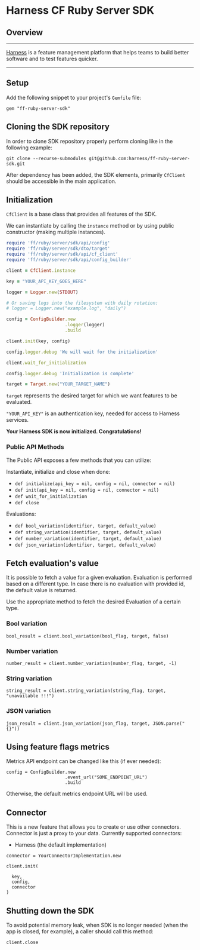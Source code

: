 Harness CF Ruby Server SDK
========================

## Overview

-------------------------
[Harness](https://www.harness.io/) is a feature management platform that helps teams to build better software and to
test features quicker.

-------------------------

## Setup

Add the following snippet to your project's `Gemfile` file:

```
gem "ff-ruby-server-sdk"
```

## Cloning the SDK repository

In order to clone SDK repository properly perform cloning like in the following example:

```
git clone --recurse-submodules git@github.com:harness/ff-ruby-server-sdk.git
```

After dependency has been added, the SDK elements, primarily `CfClient` should be accessible in the main application.

## Initialization

`CfClient` is a base class that provides all features of the SDK.

We can instantiate by calling the `instance` method or by using public
constructor (making multiple instances).

```ruby
require 'ff/ruby/server/sdk/api/config'
require 'ff/ruby/server/sdk/dto/target'
require 'ff/ruby/server/sdk/api/cf_client'
require 'ff/ruby/server/sdk/api/config_builder'

client = CfClient.instance

key = "YOUR_API_KEY_GOES_HERE"

logger = Logger.new(STDOUT)

# Or saving logs into the filesystem with daily rotation:
# logger = Logger.new("example.log", "daily")

config = ConfigBuilder.new
                      .logger(logger)
                      .build

client.init(key, config)

config.logger.debug 'We will wait for the initialization'

client.wait_for_initialization

config.logger.debug 'Initialization is complete'

target = Target.new("YOUR_TARGET_NAME")
```

`target` represents the desired target for which we want features to be evaluated.

`"YOUR_API_KEY"` is an authentication key, needed for access to Harness services.

**Your Harness SDK is now initialized. Congratulations!**

### Public API Methods ###

The Public API exposes a few methods that you can utilize:

Instantiate, initialize and close when done:

* `def initialize(api_key = nil, config = nil, connector = nil)`
* `def init(api_key = nil, config = nil, connector = nil)`
* `def wait_for_initialization`
* `def close`

Evaluations:

* `def bool_variation(identifier, target, default_value)`
* `def string_variation(identifier, target, default_value)`
* `def number_variation(identifier, target, default_value)`
* `def json_variation(identifier, target, default_value)`

## Fetch evaluation's value

It is possible to fetch a value for a given evaluation. Evaluation is performed based on a different type. In case there
is no evaluation with provided id, the default value is returned.

Use the appropriate method to fetch the desired Evaluation of a certain type.

### Bool variation

```
bool_result = client.bool_variation(bool_flag, target, false)  
```

### Number variation

```
number_result = client.number_variation(number_flag, target, -1)  
```

### String variation

```
string_result = client.string_variation(string_flag, target, "unavailable !!!")  
```

### JSON variation

```
json_result = client.json_variation(json_flag, target, JSON.parse("{}"))
```

## Using feature flags metrics

Metrics API endpoint can be changed like this (if ever needed):

```
config = ConfigBuilder.new
                      .event_url("SOME_ENDPOINT_URL")
                      .build
```

Otherwise, the default metrics endpoint URL will be used.

## Connector

This is a new feature that allows you to create or use other connectors.
Connector is just a proxy to your data. Currently supported connectors:

* Harness (the default implementation)

```
connector = YourConnectorImplementation.new

client.init(

  key,
  config,
  connector
)
```

## Shutting down the SDK

To avoid potential memory leak, when SDK is no longer needed
(when the app is closed, for example), a caller should call this method:

```
client.close
```



